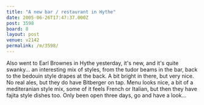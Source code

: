 ```yaml
---
title: "A new bar / restaurant in Hythe"
date: 2005-06-26T17:47:37.000Z
post: 3598
board: 8
layout: post
venue: v2142
permalink: /m/3598/
---
```

Also went to Earl Brownes in Hythe yesterday, it's new, and it's quite swanky... an interesting mix of styles, from the tudor beams in the bar, back to the bedouin style drapes at the back. A bit bright in there, but very nice. No real ales, but they do have Bitberger on tap. Menu looks nice, a bit of a mediteranian style mix, some of it feels French or Italian, but then they have fajita style dishes too. Only been open three days, go and have a look...
